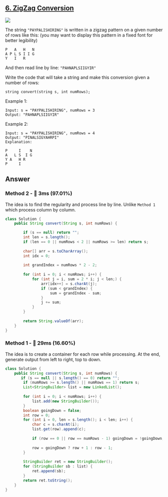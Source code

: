 ## [6. ZigZag Conversion](https://leetcode.com/problems/zigzag-conversion/)

![](https://github.com/weltond/DataStructure/blob/master/medium.PNG)

The string `"PAYPALISHIRING"` is written in a zigzag pattern on a given number of rows like this: (you may want to display this pattern in a fixed font for better legibility)

```
P   A   H   N
A P L S I I G
Y   I   R
```

And then read line by line: `"PAHNAPLSIIGYIR"`

Write the code that will take a string and make this conversion given a number of rows:

`string convert(string s, int numRows);`

Example 1:

```
Input: s = "PAYPALISHIRING", numRows = 3
Output: "PAHNAPLSIIGYIR"
```

Example 2:

```
Input: s = "PAYPALISHIRING", numRows = 4
Output: "PINALSIGYAHRPI"
Explanation:

P     I    N
A   L S  I G
Y A   H R
P     I
```

## Answer
### Method 2 - :rocket: 3ms (97.01%)

The idea is to find the regularity and process line by line. Unlike `Method 1` which process column by column.

```java
class Solution {
    public String convert(String s, int numRows) {

        if (s == null) return "";
        int len = s.length();
        if (len == 0 || numRows < 2 || numRows >= len) return s;
        
        char[] arr = s.toCharArray();
        int idx = 0;
        
        int grandIndex = numRows * 2 - 2;
        
        for (int i = 0; i < numRows; i++) {
            for (int j = i, sum = 2 * i; j < len;) {
                arr[idx++] = s.charAt(j);
                if (sum < grandIndex) {
                    sum = grandIndex - sum;
                }
                j += sum;
            }
        }
        
        return String.valueOf(arr);
    }
}
```

### Method 1 - :turtle: 29ms (16.60%)

The idea is to create a container for each row while processing. At the end, generate output from left to right, top to down.

```java
class Solution {
    public String convert(String s, int numRows) {
       if (s == null || s.length() == 0) return "";
        if (numRows >= s.length() || numRows == 1) return s;
        List<StringBuilder> list = new LinkedList();
        
        for (int i = 0; i < numRows; i++) {
            list.add(new StringBuilder());
        }
        boolean goingDown = false;
        int row = 0;
        for (int i = 0, len = s.length(); i < len; i++) {
            char c = s.charAt(i);
            list.get(row).append(c);
            
            if (row == 0 || row == numRows - 1) goingDown = !goingDown;
            
            row = goingDown ? row + 1 : row - 1;
        }
        
        StringBuilder ret = new StringBuilder();
        for (StringBuilder sb : list) {
            ret.append(sb);
        }
        return ret.toString();
    }
}
```
